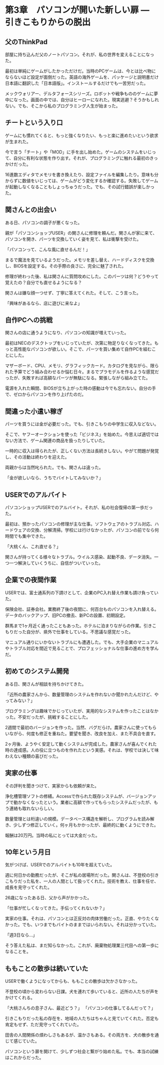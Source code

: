 # 第3章　パソコンが開いた新しい扉 ― 引きこもりからの脱出

## 父のThinkPad

部屋に持ち込んだ父のノートパソコン。それが、私の世界を変えることになった。

最初は単純にゲームがしたかっただけだ。当時のPCゲームは、今とは比べ物にならないほど設定が面倒だった。英語の海外ゲームを、パッケージと説明書だけ日本語に翻訳した「日本語版」。インストールするだけでも一苦労だった。

メックウォリアー、デルタフォースシリーズ。ロボットや戦争もののゲームに夢中になった。画面の中では、自分はヒーローになれた。現実逃避？そうかもしれない。でも、そこから私のプログラミング人生が始まった。

## チートという入り口

ゲームにも慣れてくると、もっと強くなりたい、もっと楽に進めたいという欲求が生まれた。

今で言う「チート」や「MOD」に手を出し始めた。ゲームのシステムをいじって、自分に有利な状態を作り出す。それが、プログラミングに触れる最初のきっかけだった。

16進数エディタでメモリを書き換えたり、設定ファイルを編集したり。意味も分からずに数値をいじっては、ゲームがどう変化するか確認する。失敗してゲームが起動しなくなることもしょっちゅうだった。でも、その試行錯誤が楽しかった。

## 関さんとの出会い

ある日、パソコンの調子が悪くなった。

親が「パソコンショップUSER」の関さんに修理を頼んだ。関さんが家に来て、パソコンを開き、パーツを交換していく姿を見て、私は衝撃を受けた。

「パソコンって、こんな風に直せるんだ！」

まるで魔法を見ているようだった。メモリを差し替え、ハードディスクを交換し、BIOSを設定する。その手際の良さに、完全に魅了された。

修理が終わった後、私は関さんに質問攻めにした。このパーツは何？どうやって覚えたの？自分でも直せるようになる？

関さんは嫌な顔一つせず、丁寧に答えてくれた。そして、こう言った。

「興味があるなら、店に遊びに来なよ」

## 自作PCへの挑戦

関さんの店に通うようになり、パソコンの知識が増えていった。

最初はNECのデスクトップをいじっていたが、次第に物足りなくなってきた。もっと高性能なパソコンが欲しい。そこで、パーツを買い集めて自作PCを組むことにした。

マザーボード、CPU、メモリ、グラフィックカード。カタログを見ながら、限られた予算でどう組み合わせるか悩む日々。まるでプラモデルを作るような感覚だったが、失敗すれば高額なパーツが無駄になる。緊張しながら組み立てた。

電源を入れた瞬間、BIOSが立ち上がった時の感動は今でも忘れない。自分の手で、ゼロからパソコンを作り上げたのだ。

## 間違った小遣い稼ぎ

パーツを買うには金が必要だった。でも、引きこもりの中学生に収入などない。

そこで、ヤフーオークションを使った「ビジネス」を始めた。今思えば適切ではない方法で、ゲーム関連の商品を扱ったりしていた。

一時的に収入は得られたが、正しくない方法は長続きしない。やがて問題が発覚し、その活動は終わりを迎えた。

両親からは当然叱られた。でも、関さんは違った。

「金が欲しいなら、うちでバイトしてみないか？」

## USERでのアルバイト

パソコンショップUSERでのアルバイト。それが、私の社会復帰の第一歩だった。

最初は、預かったパソコンの修理が主な仕事。ソフトウェアのトラブル対応、ハードウェアの交換、分解清掃。学校には行けなかったが、パソコンの前でなら何時間でも集中できた。

「大桃くん、これ直せる？」

関さんが持ってくる様々なトラブル。ウイルス感染、起動不良、データ消失。一つ一つ解決していくうちに、自信がついていった。

## 企業での夜間作業

USERでは、富士通系列の下請けとして、企業のPC入れ替え作業も請け負っていた。

保険会社、証券会社。業務終了後の夜間に、何百台ものパソコンを入れ替える。データのバックアップ、旧PCの撤去、新PCの設置、初期設定。

群馬まで1ヶ月近く通ったこともあった。ホテルに泊まりながらの作業。引きこもりだった自分が、県外で仕事をしている。不思議な感覚だった。

マニュアル通りにいかないトラブルにも遭遇した。でも、大手企業のマニュアルやトラブル対応を間近で見ることで、プロフェッショナルな仕事の進め方を学んだ。

## 初めてのシステム開発

ある日、関さんが相談を持ちかけてきた。

「近所の農家さんから、数量管理のシステムを作れないか聞かれたんだけど、やってみない？」

プログラミングは趣味でかじっていたが、実用的なシステムを作ったことはなかった。不安だったが、挑戦することにした。

2週間で最初のバージョンを作った。当然、バグだらけ。農家さんに使ってもらいながら、何度も修正を重ねた。要望を聞き、改良を加え、また不具合を直す。

2ヶ月後、ようやく安定して動くシステムが完成した。農家さんが喜んでくれた時の達成感。人の役に立つものを作れたという実感。それは、学校では決して味わえない種類の喜びだった。

## 実家の仕事

その評判を聞きつけて、実家からも依頼が来た。

浄化槽管理ソフトの修繕。Accessで作られた既存システムが、バージョンアップで動かなくなったという。業者に高額で作ってもらったシステムだったが、もう連絡も取れないらしい。

数量管理とは桁違いの規模。データベース構造を解析し、プログラムを読み解き、少しずつ修正していく。何ヶ月もかかったが、最終的に動くようにできた。

報酬は20万円。当時の私にとっては大金だった。

## 10年という月日

気がつけば、USERでのアルバイトも10年を超えていた。

週に何日かの勤務だったが、そこが私の居場所だった。関さんは、不登校の引きこもりだった私を、一人の人間として扱ってくれた。技術を教え、仕事を任せ、成長を見守ってくれた。

26歳になったある日、父から声がかかった。

「仕事が忙しくなってきた。手伝ってくれないか？」

実家の仕事。それは、パソコンとは正反対の肉体労働だった。正直、やりたくなかった。でも、いつまでもバイトのままではいられない。それは分かっていた。

「週3日なら…」

そう答えた私は、まだ知らなかった。これが、廃棄物処理業三代目への第一歩になることを。

## ももことの散歩は続いていた

USERで働くようになってからも、ももことの散歩は欠かさなかった。

不登校の頃から変わらない日課。犬を連れて歩いていると、近所の人たちが声をかけてくれる。

「大桃さんちの息子さん、最近どう？」
「パソコンの仕事してるんだって？」

引きこもりだった私の存在を、地域の人たちはちゃんと見ていてくれた。否定も肯定もせず、ただ見守ってくれていた。

田舎の人間関係の煩わしさもあるが、温かさもある。その両方を、犬の散歩を通じて感じていた。

パソコンという扉を開けて、少しずつ社会と繋がり始めた私。でも、本当の試練はこれからだった。